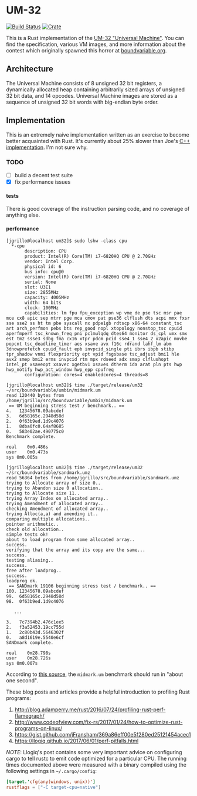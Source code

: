 # UM-32

[![Build Status](https://travis-ci.org/jgrillo/um32.svg?branch=master)](https://travis-ci.org/jgrillo/um32)
[![Crate](https://img.shields.io/crates/v/um32.svg)](https://crates.io/crates/um32)

This is a Rust implementation of the [UM-32 "Universal Machine"](https://esolangs.org/wiki/UM-32).
You can find the specification, various VM images, and more information about
the contest which originally spawned this horror at [boundvariable.org](http://boundvariable.org/).

## Architecture

The Universal Machine consists of 8 unsigned 32 bit registers, a dynamically
allocated heap containing arbitrarily sized arrays of unsigned 32 bit data,
and 14 opcodes. Universal Machine images are stored as a sequence of unsigned
32 bit words with big-endian byte order.

## Implementation

This is an extremely naive implementation written as an exercise to become
better acquainted with Rust. It's currently about 25% slower than Joe's
[C++ implementation](https://github.com/llllllllll/um-32). I'm not sure why.

### TODO

 - [ ] build a decent test suite
 - [x] fix performance issues

#### tests

There is good coverage of the instruction parsing code, and no coverage of
anything else.

#### performance

```
[jgrillo@localhost um32]$ sudo lshw -class cpu
  *-cpu
       description: CPU
       product: Intel(R) Core(TM) i7-6820HQ CPU @ 2.70GHz
       vendor: Intel Corp.
       physical id: 6
       bus info: cpu@0
       version: Intel(R) Core(TM) i7-6820HQ CPU @ 2.70GHz
       serial: None
       slot: U3E1
       size: 2855MHz
       capacity: 4005MHz
       width: 64 bits
       clock: 100MHz
       capabilities: lm fpu fpu_exception wp vme de pse tsc msr pae mce cx8 apic sep mtrr pge mca cmov pat pse36 clflush dts acpi mmx fxsr sse sse2 ss ht tm pbe syscall nx pdpe1gb rdtscp x86-64 constant_tsc art arch_perfmon pebs bts rep_good nopl xtopology nonstop_tsc cpuid aperfmperf tsc_known_freq pni pclmulqdq dtes64 monitor ds_cpl vmx smx est tm2 ssse3 sdbg fma cx16 xtpr pdcm pcid sse4_1 sse4_2 x2apic movbe popcnt tsc_deadline_timer aes xsave avx f16c rdrand lahf_lm abm 3dnowprefetch cpuid_fault epb invpcid_single pti ibrs ibpb stibp tpr_shadow vnmi flexpriority ept vpid fsgsbase tsc_adjust bmi1 hle avx2 smep bmi2 erms invpcid rtm mpx rdseed adx smap clflushopt intel_pt xsaveopt xsavec xgetbv1 xsaves dtherm ida arat pln pts hwp hwp_notify hwp_act_window hwp_epp cpufreq
       configuration: cores=4 enabledcores=4 threads=8

[jgrillo@localhost um32]$ time ./target/release/um32 ~/src/boundvariable/umbin/midmark.um
read 120440 bytes from /home/jgrillo/src/boundvariable/umbin/midmark.um
 == UM beginning stress test / benchmark.. ==
4.   12345678.09abcdef
3.   6d58165c.2948d58d
2.   0f63b9ed.1d9c4076
1.   8dba0fc0.64af8685
0.   583e02ae.490775c0
Benchmark complete.

real	0m0.486s
user	0m0.473s
sys	0m0.005s

[jgrillo@localhost um32]$ time ./target/release/um32 ~/src/boundvariable/sandmark.umz
read 56364 bytes from /home/jgrillo/src/boundvariable/sandmark.umz
trying to Allocate array of size 0..
trying to Abandon size 0 allocation..
trying to Allocate size 11..
trying Array Index on allocated array..
trying Amendment of allocated array..
checking Amendment of allocated array..
trying Alloc(a,a) and amending it..
comparing multiple allocations..
pointer arithmetic..
check old allocation..
simple tests ok!
about to load program from some allocated array..
success.
verifying that the array and its copy are the same...
success.
testing aliasing..
success.
free after loadprog..
success.
loadprog ok.
 == SANDmark 19106 beginning stress test / benchmark.. ==
100. 12345678.09abcdef
99.  6d58165c.2948d58d
98.  0f63b9ed.1d9c4076

   ...

3.   7c7394b2.476c1ee5
2.   f3a52453.19cc755d
1.   2c80b43d.5646302f
0.   a8d1619e.5540e6cf
SANDmark complete.

real	0m28.798s
user	0m28.726s
sys	0m0.007s

```
According to [this source](https://github.com/rlew/um/tree/master/ums), the
`midmark.um` benchmark should run in "about one second".

These blog posts and articles provide a helpful introduction to profiling Rust programs:
 1. http://blog.adamperry.me/rust/2016/07/24/profiling-rust-perf-flamegraph/
 2. http://www.codeofview.com/fix-rs/2017/01/24/how-to-optimize-rust-programs-on-linux/
 3. https://gist.github.com/jFransham/369a86eff00e5f280ed25121454acec1
 4. https://llogiq.github.io/2017/06/01/perf-pitfalls.html

*NOTE*: Llogiq's post contains some very important advice on
configuring cargo to tell rustc to emit code optimized for a
particular CPU. The running times documented above were measured with
a binary compiled using the following settings in `~/.cargo/config`:

```toml
[target.'cfg(any(windows, unix))']
rustflags = ["-C target-cpu=native"]
```
